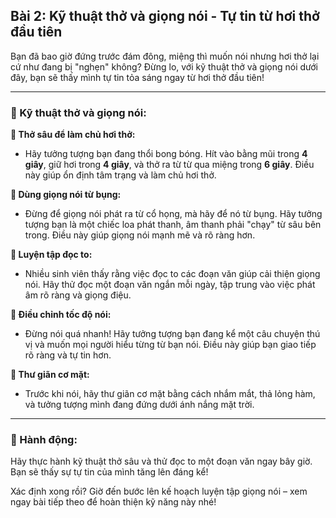 ## Bài 2: Kỹ thuật thở và giọng nói - Tự tin từ hơi thở đầu tiên

Bạn đã bao giờ đứng trước đám đông, miệng thì muốn nói nhưng hơi thở lại cứ như đang bị "nghẹn" không? Đừng lo, với kỹ thuật thở và giọng nói dưới đây, bạn sẽ thấy mình tự tin tỏa sáng ngay từ hơi thở đầu tiên!

---

### 📌 Kỹ thuật thở và giọng nói:

**🔹 Thở sâu để làm chủ hơi thở:**
- Hãy tưởng tượng bạn đang thổi bong bóng. Hít vào bằng mũi trong **4 giây**, giữ hơi trong **4 giây**, và thở ra từ từ qua miệng trong **6 giây**. Điều này giúp ổn định tâm trạng và làm chủ hơi thở.

**🔹 Dùng giọng nói từ bụng:**
- Đừng để giọng nói phát ra từ cổ họng, mà hãy để nó từ bụng. Hãy tưởng tượng bạn là một chiếc loa phát thanh, âm thanh phải "chạy" từ sâu bên trong. Điều này giúp giọng nói mạnh mẽ và rõ ràng hơn.

**🔹 Luyện tập đọc to:**
- Nhiều sinh viên thấy rằng việc đọc to các đoạn văn giúp cải thiện giọng nói. Hãy thử đọc một đoạn văn ngắn mỗi ngày, tập trung vào việc phát âm rõ ràng và giọng điệu.

**🔹 Điều chỉnh tốc độ nói:**
- Đừng nói quá nhanh! Hãy tưởng tượng bạn đang kể một câu chuyện thú vị và muốn mọi người hiểu từng từ bạn nói. Điều này giúp bạn giao tiếp rõ ràng và tự tin hơn.

**🔹 Thư giãn cơ mặt:**
- Trước khi nói, hãy thư giãn cơ mặt bằng cách nhắm mắt, thả lỏng hàm, và tưởng tượng mình đang đứng dưới ánh nắng mặt trời.

---

### 🚀 Hành động:

Hãy thực hành kỹ thuật thở sâu và thử đọc to một đoạn văn ngay bây giờ. Bạn sẽ thấy sự tự tin của mình tăng lên đáng kể!

Xác định xong rồi? Giờ đến bước lên kế hoạch luyện tập giọng nói – xem ngay bài tiếp theo để hoàn thiện kỹ năng này nhé!